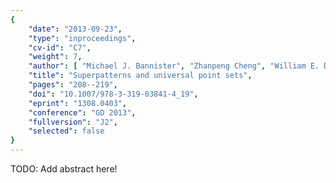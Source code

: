 ```yaml
---
{
    "date": "2013-09-23",
    "type": "inproceedings",
    "cv-id": "C7",
    "weight": 7,
    "author": [ "Michael J. Bannister", "Zhanpeng Cheng", "William E. Devanny", "David Eppstein" ],
    "title": "Superpatterns and universal point sets",
    "pages": "208--219",
    "doi": "10.1007/978-3-319-03841-4_19",
    "eprint": "1308.0403",
    "conference": "GD 2013",
    "fullversion": "J2",
    "selected": false
}
---
```


TODO: Add abstract here!

